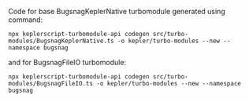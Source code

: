 Code for base BugsnagKeplerNative turbomodule generated using command:
```
npx keplerscript-turbomodule-api codegen src/turbo-modules/BugsnagKeplerNative.ts -o kepler/turbo-modules --new --namespace bugsnag
```

and for BugsnagFileIO turbomodule:
```
npx keplerscript-turbomodule-api codegen src/turbo-modules/BugsnagFileIO.ts -o kepler/turbo-modules --new --namespace bugsnag
```
